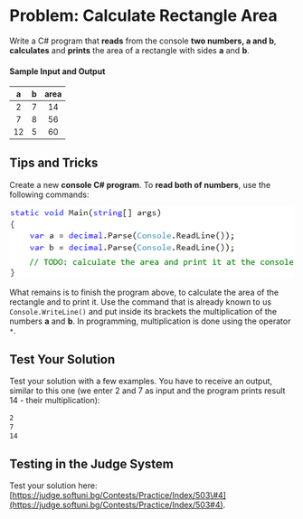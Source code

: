 # Problem: Calculate Rectangle Area

Write a C\# program that **reads** from the console **two numbers, a and b**, **calculates** and **prints** the area of a rectangle with sides **a** and **b**.

#### Sample Input and Output

| a | b | area |
| :---: | :---: | :---: |
| 2 | 7 | 14 |
| 7 | 8 | 56 |
| 12 | 5 | 60 |

## Tips and Tricks

Create a new **console C\# program**. To **read both of numbers**, use the following commands:

![](/assets/chapter-1-images/05.Rectangle-area-01.png)

What remains is to finish the program above, to calculate the area of the rectangle and to print it. Use the command that is already known to us `Console.WriteLine()` and put inside its brackets the multiplication of the numbers **a** and **b**. In programming, multiplication is done using the operator `*`.

## Test Your Solution

Test your solution with a few examples. You have to receive an output, similar to this one \(we enter 2 and 7 as input and the program prints result 14 - their multiplication\):

```
2
7
14
```

## Testing in the Judge System

Test your solution here: [https://judge.softuni.bg/Contests/Practice/Index/503\#4](https://judge.softuni.bg/Contests/Practice/Index/503#4).

